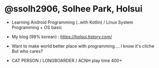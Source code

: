 # @ssolh2906, Solhee Park, Holsui

 - Learning Android Programming (..with Kotlin) / Linux System Programming + OS basic

 - My blog (99% korean) : https://holsui.tistory.com/

 - Want to make world better place with programming.... I know it's cliche But who cares?



 - CAT PERSON / LONGBOARDER / ACNH play time 400+



<!---
ssolh2906/ssolh2906 is a ✨ special ✨ repository because its `README.md` (this file) appears on your GitHub profile.
You can click the Preview link to take a look at your changes.
--->
